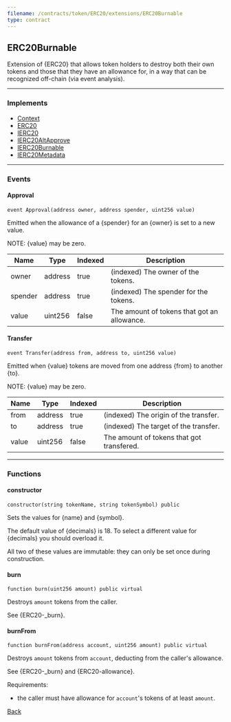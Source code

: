 ```yaml
---
filename: /contracts/token/ERC20/extensions/ERC20Burnable
type: contract
---
```


## ERC20Burnable

Extension of {ERC20} that allows token holders to destroy both their own
tokens and those that they have an allowance for, in a way that can be
recognized off-chain (via event analysis).

***

### Implements

- [Context](/contracts/utils/Context)
- [ERC20](/contracts/token/ERC20/ERC20)
- [IERC20](/contracts/interfaces/token/ERC20/IERC20)
- [IERC20AltApprove](/contracts/interfaces/token/ERC20/extensions/IERC20AltApprove)
- [IERC20Burnable](/contracts/interfaces/token/ERC20/extensions/IERC20Burnable)
- [IERC20Metadata](/contracts/interfaces/token/ERC20/extensions/IERC20Metadata)

***

### Events

#### Approval

```solidity
event Approval(address owner, address spender, uint256 value)
```

Emitted when the allowance of a {spender} for an {owner} is set to a new value.

NOTE: {value} may be zero.

| Name | Type | Indexed | Description |
| ---- | ---- | ------- | ----------- |
| owner | address | true | (indexed) The owner of the tokens. |
| spender | address | true | (indexed) The spender for the tokens. |
| value | uint256 | false | The amount of tokens that got an allowance. |

#### Transfer

```solidity
event Transfer(address from, address to, uint256 value)
```

Emitted when {value} tokens are moved from one address {from} to another {to}.

NOTE: {value} may be zero.

| Name | Type | Indexed | Description |
| ---- | ---- | ------- | ----------- |
| from | address | true | (indexed) The origin of the transfer. |
| to | address | true | (indexed) The target of the transfer. |
| value | uint256 | false | The amount of tokens that got transfered. |

***

### Functions

#### constructor

```solidity
constructor(string tokenName, string tokenSymbol) public
```

Sets the values for {name} and {symbol}.

The default value of {decimals} is 18. To select a different value for
{decimals} you should overload it.

All two of these values are immutable: they can only be set once during
construction.

#### burn

```solidity
function burn(uint256 amount) public virtual
```

Destroys `amount` tokens from the caller.

See {ERC20-_burn}.

#### burnFrom

```solidity
function burnFrom(address account, uint256 amount) public virtual
```

Destroys `amount` tokens from `account`, deducting from the caller's allowance.

See {ERC20-_burn} and {ERC20-allowance}.

Requirements:
- the caller must have allowance for `account`'s tokens of at least `amount`.

[Back](/index)